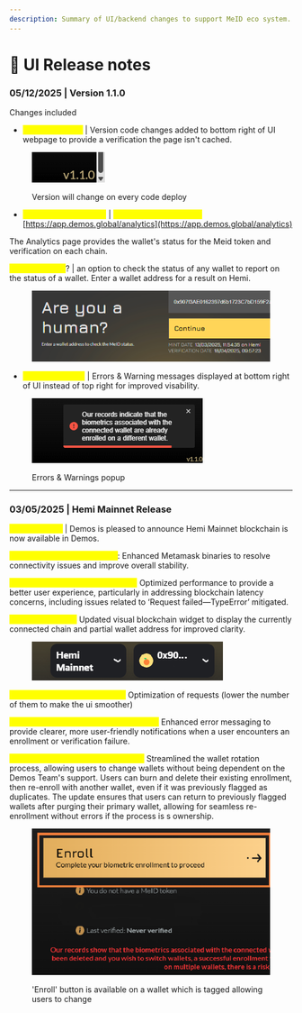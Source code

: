 ```yaml
---
description: Summary of UI/backend changes to support MeID eco system.
---
```


# 🔧 UI Release notes

### 05/12/2025 | Version 1.1.0&#x20;

Changes included

* <mark style="color:yellow;">Version Number</mark> | Version code changes added to bottom right of UI webpage to provide a verification the page isn't cached.

<figure><img src="../../.gitbook/assets/image (3).png" alt=""><figcaption><p>Version will change on every code deploy</p></figcaption></figure>

* <mark style="color:yellow;">Demos Analytics Page</mark> |  <mark style="color:yellow;">"Are you Human check"</mark>\
  [https://app.demos.global/analytics](https://app.demos.global/analytics)

&#x20;      The Analytics page provides the wallet's status for the Meid token and verification  on each chain.

&#x20;      <mark style="color:yellow;">Are you human</mark>?  | an option to check the status of any wallet to report on the status of a wallet.   Enter a wallet address for a result on Hemi.

<figure><img src="../../.gitbook/assets/image (2).png" alt=""><figcaption></figcaption></figure>

* <mark style="color:yellow;">Updated Popups</mark> | Errors & Warning messages displayed at bottom right of UI instead of top right for improved visability.

<figure><img src="../../.gitbook/assets/image (1).png" alt=""><figcaption><p>Errors &#x26; Warnings popup</p></figcaption></figure>

***

### **03/05/2025 | Hemi Mainnet Release**

<mark style="color:yellow;">**Hemi Mainnet**</mark> | Demos is pleased to announce Hemi Mainnet blockchain is now available in Demos.

<mark style="color:yellow;">**Metamask Binaries Upgrade**</mark>: Enhanced Metamask binaries to resolve connectivity issues and improve overall stability.

<mark style="color:yellow;">**RPC Performance Improvements:**</mark> Optimized performance to provide a better user experience, particularly in addressing blockchain latency concerns, including issues related to ‘Request failed—TypeError’ mitigated.

<mark style="color:yellow;">UI Enhancements:</mark> Updated visual blockchain widget to display the currently connected chain and partial wallet address for improved clarity.

<figure><img src="../../.gitbook/assets/image (15).png" alt=""><figcaption></figcaption></figure>

<mark style="color:yellow;">**Demos Code API optimization:**</mark>  Optimization of requests (lower the number of them to make the ui smoother)

<mark style="color:yellow;">**Expanded Enrollment Error Messaging:**</mark> Enhanced error messaging to provide clearer, more user-friendly notifications when a user encounters an enrollment or verification failure.

<mark style="color:yellow;">**Wallet Owner Rotation Automation:**</mark> Streamlined the wallet rotation process, allowing users to change wallets without being dependent on the Demos Team's support. Users can burn and delete their existing enrollment, then re-enroll with another wallet, even if it was previously flagged as duplicates. The update ensures that users can return to previously flagged wallets after purging their primary wallet, allowing for seamless re-enrollment without errors if the process is s ownership.

<figure><img src="../../.gitbook/assets/image (16).png" alt="" width="433"><figcaption><p>'Enroll' button is available on a wallet which is tagged allowing users to change</p></figcaption></figure>
